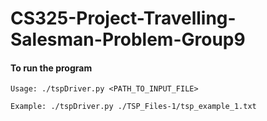 # CS325-Project-Travelling-Salesman-Problem-Group9

#### To run the program
`Usage: ./tspDriver.py <PATH_TO_INPUT_FILE>`

`Example: ./tspDriver.py ./TSP_Files-1/tsp_example_1.txt`
